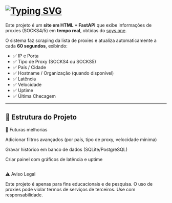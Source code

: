 # [![Typing SVG](https://readme-typing-svg.herokuapp.com/?color=aqua&size=35&center=true&vCenter=true&width=1000&lines=Free+Proxy+Em+Tempo+Real)](https://git.io/typing-svg) 

Este projeto é um **site em HTML + FastAPI** que exibe informações de proxies (SOCKS4/5) em **tempo real**, obtidas do [spys.one](https://spys.one/en/socks-proxy-list/).

O sistema faz scraping da lista de proxies e atualiza automaticamente a cada **60 segundos**, exibindo:

- ✅ IP e Porta  
- ✅ Tipo de Proxy (SOCKS4 ou SOCKS5)  
- ✅ País / Cidade  
- ✅ Hostname / Organização (quando disponível)  
- ✅ Latência  
- ✅ Velocidade  
- ✅ Uptime  
- ✅ Última Checagem  

---

## 📂 Estrutura do Projeto

🚀 Futuras melhorias

Adicionar filtros avançados (por país, tipo de proxy, velocidade mínima)

Gravar histórico em banco de dados (SQLite/PostgreSQL)

Criar painel com gráficos de latência e uptime

##

⚠️ Aviso Legal

Este projeto é apenas para fins educacionais e de pesquisa.
O uso de proxies pode violar termos de serviços de terceiros.
Use com responsabilidade.
